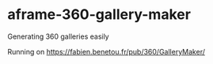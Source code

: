 # aframe-360-gallery-maker
Generating 360 galleries easily

Running on https://fabien.benetou.fr/pub/360/GalleryMaker/
